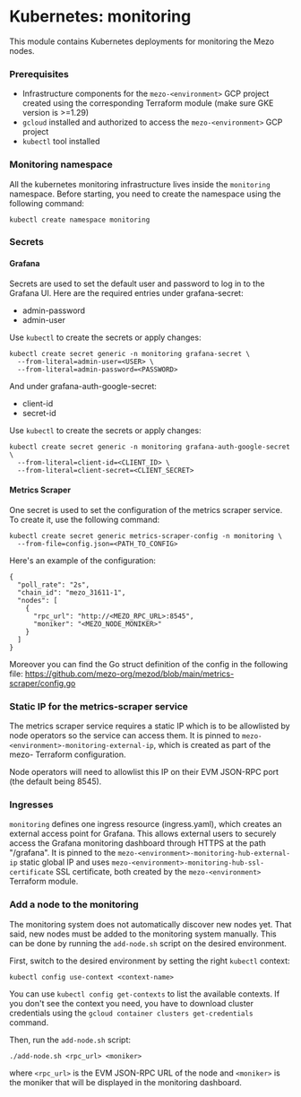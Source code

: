 # Kubernetes: monitoring

This module contains Kubernetes deployments for monitoring the Mezo nodes.

### Prerequisites

- Infrastructure components for the `mezo-<environment>` GCP project created using the
  corresponding Terraform module (make sure GKE version is >=1.29)
- `gcloud` installed and authorized to access the `mezo-<environment>` GCP project
- `kubectl` tool installed

### Monitoring namespace

All the kubernetes monitoring infrastructure lives inside the `monitoring`
namespace. Before starting, you need to create the namespace using the
following command:
```Shell
kubectl create namespace monitoring
```

### Secrets

#### Grafana

Secrets are used to set the default user and password to log in to
the Grafana UI. Here are the required entries under grafana-secret:
- admin-password
- admin-user

Use `kubectl` to create the secrets or apply changes:
```Shell
kubectl create secret generic -n monitoring grafana-secret \
  --from-literal=admin-user=<USER> \
  --from-literal=admin-password=<PASSWORD>

```

And under grafana-auth-google-secret:
- client-id
- secret-id

Use `kubectl` to create the secrets or apply changes:
```Shell
kubectl create secret generic -n monitoring grafana-auth-google-secret \
  --from-literal=client-id=<CLIENT_ID> \
  --from-literal=client-secret=<CLIENT_SECRET>

```

#### Metrics Scraper

One secret is used to set the configuration of the metrics scraper service. To
create it, use the following command:
```Shell
kubectl create secret generic metrics-scraper-config -n monitoring \
  --from-file=config.json=<PATH_TO_CONFIG>
```

Here's an example of the configuration:
```
{
  "poll_rate": "2s",
  "chain_id": "mezo_31611-1",
  "nodes": [
    {
      "rpc_url": "http://<MEZO_RPC_URL>:8545",
      "moniker": "<MEZO_NODE_MONIKER>"
    }
  ]
}
```

Moreover you can find the Go struct definition of the config in the following
file: https://github.com/mezo-org/mezod/blob/main/metrics-scraper/config.go

### Static IP for the metrics-scraper service

The metrics scraper service requires a static IP which is to be allowlisted
by node operators so the service can access them. It is pinned to
`mezo-<environment>-monitoring-external-ip`, which is created as part of the
mezo-<environment> Terraform configuration.

Node operators will need to allowlist this IP on their EVM JSON-RPC port
(the default being 8545).

### Ingresses

`monitoring` defines one ingress resource (ingress.yaml), which  creates an external
access point for Grafana. This allows external users to securely access the Grafana
monitoring dashboard through HTTPS at the path "/grafana". It is pinned to the
`mezo-<environment>-monitoring-hub-external-ip` static global IP and uses
`mezo-<environment>-monitoring-hub-ssl-certificate` SSL certificate, both created by
the `mezo-<environment>` Terraform module.

### Add a node to the monitoring

The monitoring system does not automatically discover new nodes yet. That said,
new nodes must be added to the monitoring system manually. This can be done by
running the `add-node.sh` script on the desired environment.

First, switch to the desired environment by setting the right `kubectl` context:
```Shell
kubectl config use-context <context-name>
```

You can use `kubectl config get-contexts` to list the available contexts. If you don't
see the context you need, you have to download cluster credentials using the
`gcloud container clusters get-credentials` command.

Then, run the `add-node.sh` script:
```Shell
./add-node.sh <rpc_url> <moniker>
```
where `<rpc_url>` is the EVM JSON-RPC URL of the node and `<moniker>` is the moniker that
will be displayed in the monitoring dashboard.
